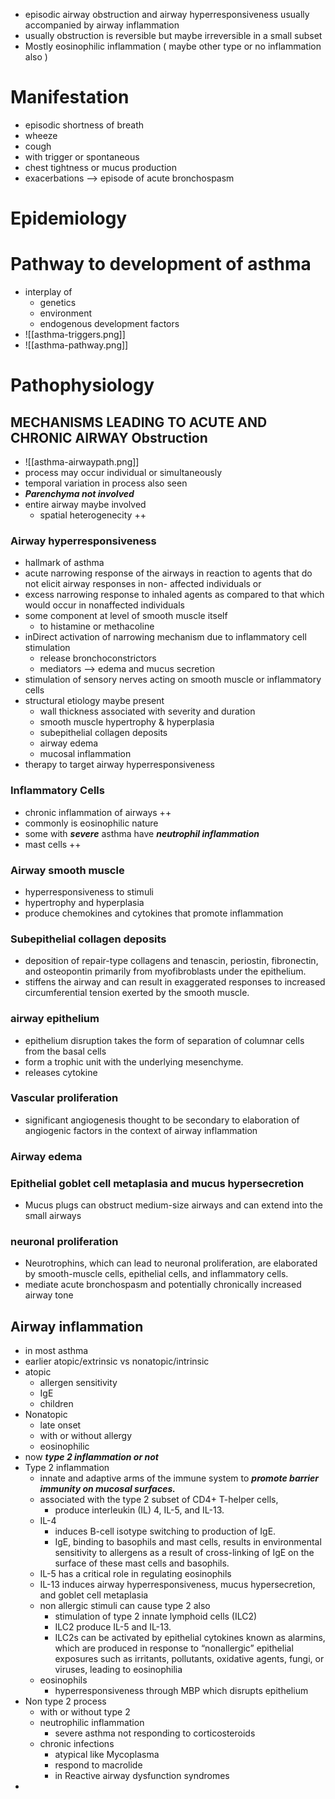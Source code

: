 * episodic airway obstruction and airway hyperresponsiveness usually accompanied by airway inflammation
* usually obstruction is reversible but maybe irreversible in a small subset 
* Mostly eosinophilic inflammation ( maybe other type or no inflammation also )
# Manifestation 
* episodic shortness of breath 
* wheeze 
* cough 
* with trigger or spontaneous 
* chest tightness or mucus production 
* exacerbations --> episode of acute bronchospasm 
# Epidemiology 

# Pathway to development of asthma 
* interplay of 
	* genetics 
	* environment 
	* endogenous development factors 
* ![[asthma-triggers.png]]
* ![[asthma-pathway.png]]
# Pathophysiology 
## MECHANISMS LEADING TO ACUTE AND CHRONIC AIRWAY Obstruction 
* ![[asthma-airwaypath.png]]
* process may occur individual or simultaneously 
* temporal variation in process also seen 
* ***Parenchyma not involved***
* entire airway maybe involved 
	* spatial heterogenecity ++ 

### Airway hyperresponsiveness 
* hallmark of asthma 
* acute narrowing response of the airways in reaction to agents that do not elicit airway responses in non- affected individuals or
* excess narrowing response to inhaled agents as compared to that which would occur in nonaffected individuals 
* some component at level of smooth muscle itself 
	* to histamine or methacoline 
* inDirect activation of narrowing mechanism due to inflammatory cell stimulation 
	* release bronchoconstrictors
	* mediators --> edema and mucus secretion 
* stimulation of sensory nerves acting on smooth muscle or inflammatory cells 
* structural etiology maybe present 
	* wall thickness associated with severity and duration 
	* smooth muscle hypertrophy & hyperplasia 
	* subepithelial collagen deposits 
	* airway edema 
	* mucosal inflammation 
* therapy to target airway hyperresponsiveness 
### Inflammatory Cells 
* chronic inflammation of airways ++ 
* commonly is eosinophilic nature 
* some with ***severe*** asthma have ***neutrophil inflammation*** 
* mast cells ++ 
### Airway smooth muscle 
* hyperresponsiveness to stimuli 
* hypertrophy and hyperplasia 
* produce chemokines and cytokines that promote inflammation 
### Subepithelial collagen deposits 
* deposition of repair-type collagens and tenascin, periostin, fibronectin, and osteopontin primarily from myofibroblasts under the epithelium.
* stiffens the airway and can result in exaggerated responses to increased circumferential tension exerted by the smooth muscle.
### airway epithelium 
* epithelium disruption takes the form of separation of columnar cells from the basal cells
* form a trophic unit with the underlying mesenchyme.
* releases cytokine 
### Vascular proliferation 
* significant angiogenesis thought to be secondary to elaboration of angiogenic factors in the context of airway inflammation 
### Airway edema 
### Epithelial goblet cell metaplasia and mucus hypersecretion 
* Mucus plugs can obstruct medium-size airways and can extend into the small airways 
### neuronal proliferation 
* Neurotrophins, which can lead to neuronal proliferation, are elaborated by smooth-muscle cells, epithelial cells, and inflammatory cells.
* mediate acute bronchospasm and potentially chronically increased airway tone
## Airway inflammation 
* in most asthma 
* earlier atopic/extrinsic vs nonatopic/intrinsic 
* atopic 
	* allergen sensitivity 
	* IgE 
	* children 
* Nonatopic 
	* late onset 
	* with or without allergy 
	* eosinophilic 
* now ***type 2 inflammation or not***
* Type 2 inflammation 
	* innate and adaptive arms of the immune system to ***promote barrier immunity on mucosal surfaces.***
	* associated with the type 2 subset of CD4+ T-helper cells,
		* produce interleukin (IL) 4, IL-5, and IL-13.
	* IL-4
		* induces B-cell isotype switching to production of IgE. 
		* IgE, binding to basophils and mast cells, results in environmental sensitivity to allergens as a result of cross-linking of IgE on the surface of these mast cells and basophils.
	* IL-5 has a critical role in regulating eosinophils
	* IL-13 induces airway hyperresponsiveness, mucus hypersecretion, and goblet cell metaplasia
	* non allergic stimuli can cause type 2 also 
		* stimulation of type 2 innate lymphoid cells (ILC2)
		* ILC2 produce IL-5 and IL-13. 
		* ILC2s can be activated by epithelial cytokines known as alarmins, which are produced in response to “nonallergic” epithelial exposures such as irritants, pollutants, oxidative agents, fungi, or viruses, leading to eosinophilia 
	* eosinophils 
		* hyperresponsiveness through MBP which disrupts epithelium 
* Non type 2 process 
	* with or without type 2
	* neutrophilic inflammation 
		* severe asthma not responding to corticosteroids 
	* chronic infections 
		* atypical like Mycoplasma 
		* respond to macrolide 
		* in Reactive airway dysfunction syndromes 
* 